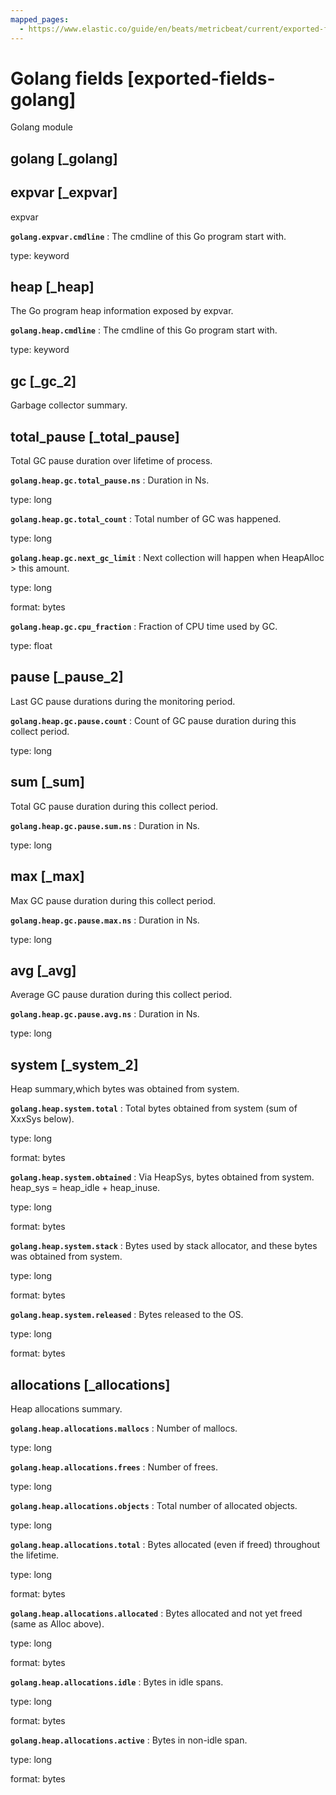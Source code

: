 ```yaml
---
mapped_pages:
  - https://www.elastic.co/guide/en/beats/metricbeat/current/exported-fields-golang.html
---
```


# Golang fields [exported-fields-golang]

Golang module


## golang [_golang]


## expvar [_expvar]

expvar

**`golang.expvar.cmdline`**
:   The cmdline of this Go program start with.

type: keyword



## heap [_heap]

The Go program heap information exposed by expvar.

**`golang.heap.cmdline`**
:   The cmdline of this Go program start with.

type: keyword



## gc [_gc_2]

Garbage collector summary.


## total_pause [_total_pause]

Total GC pause duration over lifetime of process.

**`golang.heap.gc.total_pause.ns`**
:   Duration in Ns.

type: long


**`golang.heap.gc.total_count`**
:   Total number of GC was happened.

type: long


**`golang.heap.gc.next_gc_limit`**
:   Next collection will happen when HeapAlloc > this amount.

type: long

format: bytes


**`golang.heap.gc.cpu_fraction`**
:   Fraction of CPU time used by GC.

type: float



## pause [_pause_2]

Last GC pause durations during the monitoring period.

**`golang.heap.gc.pause.count`**
:   Count of GC pause duration during this collect period.

type: long



## sum [_sum]

Total GC pause duration during this collect period.

**`golang.heap.gc.pause.sum.ns`**
:   Duration in Ns.

type: long



## max [_max]

Max GC pause duration during this collect period.

**`golang.heap.gc.pause.max.ns`**
:   Duration in Ns.

type: long



## avg [_avg]

Average GC pause duration during this collect period.

**`golang.heap.gc.pause.avg.ns`**
:   Duration in Ns.

type: long



## system [_system_2]

Heap summary,which bytes was obtained from system.

**`golang.heap.system.total`**
:   Total bytes obtained from system (sum of XxxSys below).

type: long

format: bytes


**`golang.heap.system.obtained`**
:   Via HeapSys, bytes obtained from system. heap_sys = heap_idle + heap_inuse.

type: long

format: bytes


**`golang.heap.system.stack`**
:   Bytes used by stack allocator, and these bytes was obtained from system.

type: long

format: bytes


**`golang.heap.system.released`**
:   Bytes released to the OS.

type: long

format: bytes



## allocations [_allocations]

Heap allocations summary.

**`golang.heap.allocations.mallocs`**
:   Number of mallocs.

type: long


**`golang.heap.allocations.frees`**
:   Number of frees.

type: long


**`golang.heap.allocations.objects`**
:   Total number of allocated objects.

type: long


**`golang.heap.allocations.total`**
:   Bytes allocated (even if freed) throughout the lifetime.

type: long

format: bytes


**`golang.heap.allocations.allocated`**
:   Bytes allocated and not yet freed (same as Alloc above).

type: long

format: bytes


**`golang.heap.allocations.idle`**
:   Bytes in idle spans.

type: long

format: bytes


**`golang.heap.allocations.active`**
:   Bytes in non-idle span.

type: long

format: bytes


